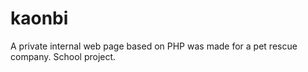 # kaonbi
A private internal web page based on PHP was made for a pet rescue company. School project.
